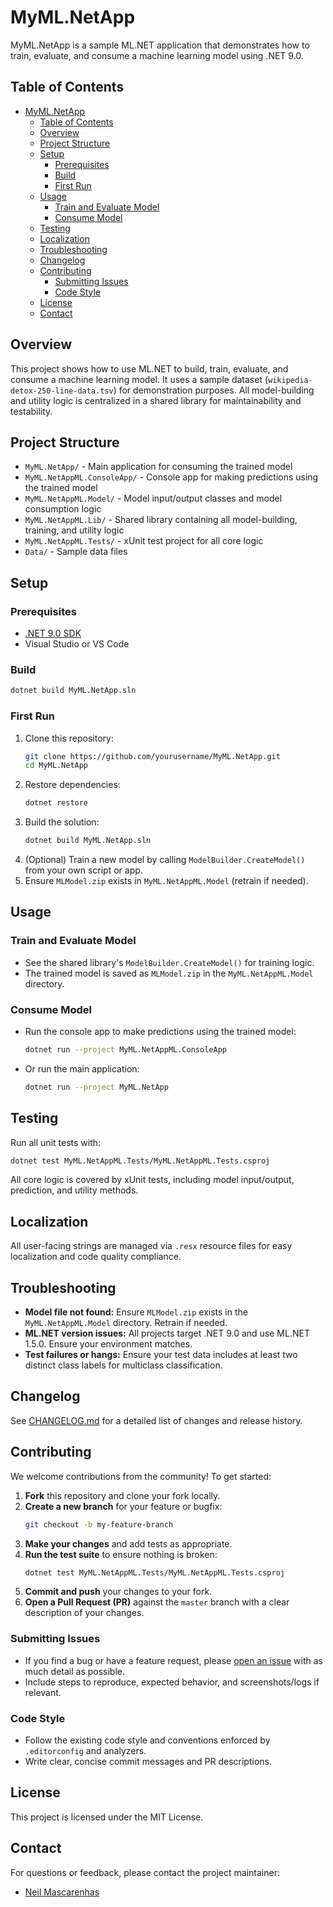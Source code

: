 # MyML.NetApp

MyML.NetApp is a sample ML.NET application that demonstrates how to train, evaluate, and consume a machine learning model using .NET 9.0.

## Table of Contents
- [MyML.NetApp](#mymlnetapp)
  - [Table of Contents](#table-of-contents)
  - [Overview](#overview)
  - [Project Structure](#project-structure)
  - [Setup](#setup)
    - [Prerequisites](#prerequisites)
    - [Build](#build)
    - [First Run](#first-run)
  - [Usage](#usage)
    - [Train and Evaluate Model](#train-and-evaluate-model)
    - [Consume Model](#consume-model)
  - [Testing](#testing)
  - [Localization](#localization)
  - [Troubleshooting](#troubleshooting)
  - [Changelog](#changelog)
  - [Contributing](#contributing)
    - [Submitting Issues](#submitting-issues)
    - [Code Style](#code-style)
  - [License](#license)
  - [Contact](#contact)

## Overview
This project shows how to use ML.NET to build, train, evaluate, and consume a machine learning model. It uses a sample dataset (`wikipedia-detox-250-line-data.tsv`) for demonstration purposes. All model-building and utility logic is centralized in a shared library for maintainability and testability.

## Project Structure
- `MyML.NetApp/` - Main application for consuming the trained model
- `MyML.NetAppML.ConsoleApp/` - Console app for making predictions using the trained model
- `MyML.NetAppML.Model/` - Model input/output classes and model consumption logic
- `MyML.NetAppML.Lib/` - Shared library containing all model-building, training, and utility logic
- `MyML.NetAppML.Tests/` - xUnit test project for all core logic
- `Data/` - Sample data files

## Setup
### Prerequisites
- [.NET 9.0 SDK](https://dotnet.microsoft.com/download/dotnet/9.0)
- Visual Studio or VS Code

### Build
```sh
dotnet build MyML.NetApp.sln
```

### First Run
1. Clone this repository:
   ```sh
   git clone https://github.com/yourusername/MyML.NetApp.git
   cd MyML.NetApp
   ```
2. Restore dependencies:
   ```sh
   dotnet restore
   ```
3. Build the solution:
   ```sh
   dotnet build MyML.NetApp.sln
   ```
4. (Optional) Train a new model by calling `ModelBuilder.CreateModel()` from your own script or app.
5. Ensure `MLModel.zip` exists in `MyML.NetAppML.Model` (retrain if needed).

## Usage
### Train and Evaluate Model
- See the shared library's `ModelBuilder.CreateModel()` for training logic.
- The trained model is saved as `MLModel.zip` in the `MyML.NetAppML.Model` directory.

### Consume Model
- Run the console app to make predictions using the trained model:
  ```sh
  dotnet run --project MyML.NetAppML.ConsoleApp
  ```
- Or run the main application:
  ```sh
  dotnet run --project MyML.NetApp
  ```

## Testing
Run all unit tests with:
```sh
dotnet test MyML.NetAppML.Tests/MyML.NetAppML.Tests.csproj
```
All core logic is covered by xUnit tests, including model input/output, prediction, and utility methods.

## Localization
All user-facing strings are managed via `.resx` resource files for easy localization and code quality compliance.

## Troubleshooting
- **Model file not found:** Ensure `MLModel.zip` exists in the `MyML.NetAppML.Model` directory. Retrain if needed.
- **ML.NET version issues:** All projects target .NET 9.0 and use ML.NET 1.5.0. Ensure your environment matches.
- **Test failures or hangs:** Ensure your test data includes at least two distinct class labels for multiclass classification.

## Changelog
See [CHANGELOG.md](CHANGELOG.md) for a detailed list of changes and release history.

## Contributing
We welcome contributions from the community! To get started:
1. **Fork** this repository and clone your fork locally.
2. **Create a new branch** for your feature or bugfix:
   ```sh
   git checkout -b my-feature-branch
   ```
3. **Make your changes** and add tests as appropriate.
4. **Run the test suite** to ensure nothing is broken:
   ```sh
   dotnet test MyML.NetAppML.Tests/MyML.NetAppML.Tests.csproj
   ```
5. **Commit and push** your changes to your fork.
6. **Open a Pull Request (PR)** against the `master` branch with a clear description of your changes.

### Submitting Issues
- If you find a bug or have a feature request, please [open an issue](https://github.com/yourusername/MyML.NetApp/issues) with as much detail as possible.
- Include steps to reproduce, expected behavior, and screenshots/logs if relevant.

### Code Style
- Follow the existing code style and conventions enforced by `.editorconfig` and analyzers.
- Write clear, concise commit messages and PR descriptions.

## License
This project is licensed under the MIT License.

## Contact
For questions or feedback, please contact the project maintainer:
- [Neil Mascarenhas](https://github.com/mascarenhasneil)
